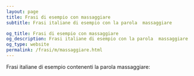 ```yaml
---
layout: page
title: Frasi di esempio con massaggiare 
subtitle: Frasi italiane di esempio con la parola  massaggiare

og_title: Frasi di esempio con massaggiare 
og_description: Frasi italiane di esempio con la parola  massaggiare
og_type: website
permalink: /frasi/m/massaggiare.html
---
```


Frasi italiane di esempio contenenti la parola massaggiare:


